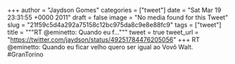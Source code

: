 
+++
author = "Jaydson Gomes"
categories = ["tweet"]
date = "Sat Mar 19 23:31:55 +0000 2011"
draft = false
image = "No media found for this Tweet"
slug = "21f59c5d4a292a75158c12bc975da8c9e8e88fc9"
tags = ["tweet"]
title = """RT @eminetto: Quando eu f..."""
tweet = true
tweet_url = "https://twitter.com/jaydson/status/49251784476205056"
+++
RT @eminetto: Quando eu ficar velho quero ser igual ao Vovô Walt. #GranTorino
